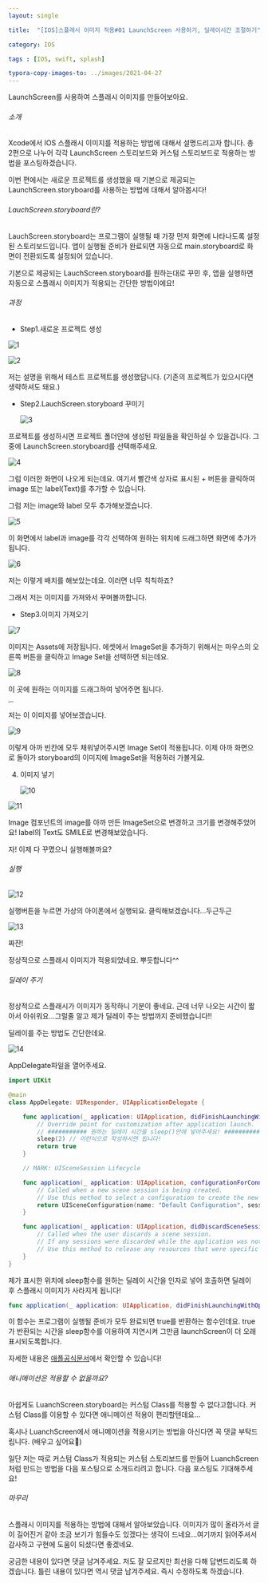 ```yaml
---
layout: single 

title:  "[IOS]스플래시 이미지 적용#01 LaunchScreen 사용하기, 딜레이시간 조절하기"

category: IOS

tags : [IOS, swift, splash]

typora-copy-images-to: ../images/2021-04-27
---
```


LaunchScreen를 사용하여 스플래시 이미지를 만들어보아요.



###### 소개

Xcode에서 IOS 스플래시 이미지를 적용하는 방법에 대해서 설명드리고자 합니다. 총 2편으로 나누어 각각 LaunchScreen 스토리보드와 커스텀 스토리보드로 적용하는 방법을 포스팅하겠습니다. 

이번 편에서는 새로운 프로젝트를 생성했을 때 기본으로 제공되는 LaunchScreen.storyboard를 사용하는 방법에 대해서 알아봅시다!



###### LauchScreen.storyboard란?

LauchScreen.storyboard는 프로그램이 실행될 때 가장 먼저 화면에 나타나도록 설정된 스토리보드입니다. 앱이 실행될 준비가 완료되면 자동으로 main.storyboard로 화면이 전환되도록 설정되어 있습니다. 

기본으로 제공되는 LauchScreen.storyboard를 원하는대로 꾸민 후, 앱을 실행하면 자동으로 스플래시 이미지가 적용되는 간단한 방법이에요! 



###### 과정

 - Step1.새로운 프로젝트 생성

![1](/images/2021-04-27/1.png)

![2](/images/2021-04-27/2.png)

저는 설명을 위해서 테스트 프로젝트를 생성했답니다. (기존의 프로젝트가 있으시다면 생략하셔도 돼요.)

 - Step2.LauchScreen.storyboard 꾸미기

   ![3](/images/2021-04-27/3.png)

프로젝트를 생성하시면 프로젝트 폴더안에 생성된 파일들을 확인하실 수 있을겁니다. 그 중에 LaunchScreen.storyboard를 선택해주세요.

  ![4](/images/2021-04-27/4.png)

그럼 이러한 화면이 나오게 되는데요. 여기서 빨간색 상자로 표시된 + 버튼을 클릭하여 image 또는 label(Text)를 추가할 수 있습니다. 

그럼 저는 image와 label 모두 추가해보겠습니다. 

  ![5](/images/2021-04-27/5.png)

이 화면에서 label과 image를 각각 선택하여 원하는 위치에 드래그하면 화면에 추가가 됩니다.

  ![6](/images/2021-04-27/6.png)

저는 이렇게 배치를 해보았는데요. 이러면 너무 칙칙하죠?

그래서 저는 이미지를 가져와서 꾸며볼까합니다.

 - Step3.이미지 가져오기

  ![7](/images/2021-04-27/7.png)

이미지는 Assets에 저장됩니다. 에셋에서 ImageSet을 추가하기 위해서는 마우스의 오른쪽 버튼을 클릭하고 Image Set을 선택하면 되는데요. 

![8](/images/2021-04-27/8.png)

이 곳에 원하는 이미지를 드래그하여 넣어주면 됩니다.

<img src="/images/2021-04-27/test.png" alt="test" style="zoom:25%;" />

저는 이 이미지를 넣어보겠습니다.

![9](/images/2021-04-27/9.png)

이렇게 아까 빈칸에 모두 채워넣어주시면 Image Set이 적용됩니다. 이제 아까 화면으로 돌아가 storyboard의 이미지에 ImageSet을 적용하러 가볼게요.

4. 이미지 넣기

   ![10](/images/2021-04-27/10.png)

![11](/images/2021-04-27/11.png)

Image 컴포넌트의 image를 아까 만든 ImageSet으로 변경하고 크기를 변경해주었어요! label의 Text도 SMILE로 변경해보았습니다. 

자! 이제 다 꾸몄으니 실행해볼까요?



###### 실행

![12](/images/2021-04-27/12.png)

실행버튼을 누르면 가상의 아이폰에서 실행되요. 클릭해보겠습니다...두근두근

![13](/images/2021-04-27/13.png)

짜잔!

정상적으로 스플래시 이미지가 적용되었네요. 뿌듯합니다^^



###### 딜레이 주기

정상적으로 스플래시가 이미지가 동작하니 기분이 좋네요. 근데 너무 나오는 시간이 짧아서 아쉬워요...그럴줄 알고 제가 딜레이 주는 방법까지 준비했습니다!!

딜레이를 주는 방법도 간단한데요. 

![14](/images/2021-04-27/14.png)

AppDelegate파일을 열어주세요. 

~~~swift
import UIKit

@main
class AppDelegate: UIResponder, UIApplicationDelegate {

    func application(_ application: UIApplication, didFinishLaunchingWithOptions launchOptions: [UIApplication.LaunchOptionsKey: Any]?) -> Bool {
        // Override point for customization after application launch.
        // ########### 원하는 딜레이 시간을 sleep()안에 넣어주세요! ############
        sleep(2) // 이런식으로 작성하시면 됩니다!
        return true
    }

    // MARK: UISceneSession Lifecycle

    func application(_ application: UIApplication, configurationForConnecting connectingSceneSession: UISceneSession, options: UIScene.ConnectionOptions) -> UISceneConfiguration {
        // Called when a new scene session is being created.
        // Use this method to select a configuration to create the new scene with.
        return UISceneConfiguration(name: "Default Configuration", sessionRole: connectingSceneSession.role)
    }

    func application(_ application: UIApplication, didDiscardSceneSessions sceneSessions: Set<UISceneSession>) {
        // Called when the user discards a scene session.
        // If any sessions were discarded while the application was not running, this will be called shortly after application:didFinishLaunchingWithOptions.
        // Use this method to release any resources that were specific to the discarded scenes, as they will not return.
    }
}
~~~

제가 표시한 위치에 sleep함수를 원하는 딜레이 시간을 인자로 넣어 호출하면 딜레이 후 스플래시 이미지가 사라지게 됩니다!

 ~~~swift
 func application(_ application: UIApplication, didFinishLaunchingWithOptions launchOptions: [UIApplication.LaunchOptionsKey: Any]?) -> Bool {}
 ~~~

이 함수는 프로그램이 실행될 준비가 모두 완료되면 true를 반환하는 함수인데요. true가 반환되는 시간을 sleep함수를 이용하여 지연시켜 그만큼 launchScreen이 더 오래 표시되도록합니다. 

자세한 내용은 [애플공식문서](https://developer.apple.com/documentation/uikit/uiapplicationdelegate/1622921-application)에서 확인할 수 있습니다!


###### 애니메이션은 적용할 수 없을까요?

아쉽게도 LuanchScreen.storyboard는 커스텀 Class를 적용할 수 없다고합니다. 커스텀 Class를 이용할 수 있다면 애니메이션 적용이 편리할텐데요...

혹시나 LuanchScreen에서 애니메이션을 적용시키는 방법을 아신다면 꼭 댓글 부탁드립니다. (배우고 싶어요🤩)

일단 저는 따로 커스텀  Class가 적용되는 커스텀 스토리보드를 만들어 LuanchScreen처럼 만드는 방법을 다음 포스팅으로 소개드리려고 합니다. 다음 포스팅도 기대해주세요!



###### 마무리

스플래시 이미지를 적용하는 방법에 대해서 알아보았습니다. 이미지가 많이 올라가서 글이 길어진거 같아 조금 보기가 힘들수도 있겠다는 생각이 드네요...여기까지 읽어주셔서 감사하고 구현에 도움이 되셨다면 좋겠네요. 

궁금한 내용이 있다면 댓글 남겨주세요. 저도 잘 모르지만 최선을 다해 답변드리도록 하겠습니다. 틀린 내용이 있다면 역시 댓글 남겨주세요. 즉시 수정하도록 하겠습니다. 
